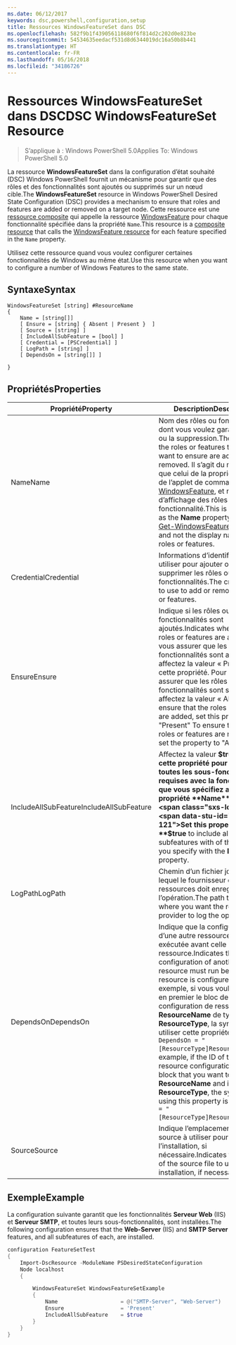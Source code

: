 ```yaml
---
ms.date: 06/12/2017
keywords: dsc,powershell,configuration,setup
title: Ressources WindowsFeatureSet dans DSC
ms.openlocfilehash: 582f9b1f439056118680f6f814d2c202d0e823be
ms.sourcegitcommit: 54534635eedacf531d8d6344019dc16a50b8b441
ms.translationtype: HT
ms.contentlocale: fr-FR
ms.lasthandoff: 05/16/2018
ms.locfileid: "34186726"
---
```

# <a name="dsc-windowsfeatureset-resource"></a><span data-ttu-id="8d0b4-103">Ressources WindowsFeatureSet dans DSC</span><span class="sxs-lookup"><span data-stu-id="8d0b4-103">DSC WindowsFeatureSet Resource</span></span>

> <span data-ttu-id="8d0b4-104">S’applique à : Windows PowerShell 5.0</span><span class="sxs-lookup"><span data-stu-id="8d0b4-104">Applies To: Windows PowerShell 5.0</span></span>

<span data-ttu-id="8d0b4-105">La ressource **WindowsFeatureSet** dans la configuration d’état souhaité (DSC) Windows PowerShell fournit un mécanisme pour garantir que des rôles et des fonctionnalités sont ajoutés ou supprimés sur un nœud cible.</span><span class="sxs-lookup"><span data-stu-id="8d0b4-105">The **WindowsFeatureSet** resource in Windows PowerShell Desired State Configuration (DSC) provides a mechanism to ensure that roles and features are added or removed on a target node.</span></span>
<span data-ttu-id="8d0b4-106">Cette ressource est une [ressource composite](authoringResourceComposite.md) qui appelle la ressource [WindowsFeature](windowsfeatureResource.md) pour chaque fonctionnalité spécifiée dans la propriété `Name`.</span><span class="sxs-lookup"><span data-stu-id="8d0b4-106">This resource is a [composite resource](authoringResourceComposite.md) that calls the [WindowsFeature resource](windowsfeatureResource.md) for each feature specified in the `Name` property.</span></span>

<span data-ttu-id="8d0b4-107">Utilisez cette ressource quand vous voulez configurer certaines fonctionnalités de Windows au même état.</span><span class="sxs-lookup"><span data-stu-id="8d0b4-107">Use this resource when you want to configure a number of Windows Features to the same state.</span></span>

## <a name="syntax"></a><span data-ttu-id="8d0b4-108">Syntaxe</span><span class="sxs-lookup"><span data-stu-id="8d0b4-108">Syntax</span></span>

```
WindowsFeatureSet [string] #ResourceName
{
    Name = [string[]]
    [ Ensure = [string] { Absent | Present }  ]
    [ Source = [string] ]
    [ IncludeAllSubFeature = [bool] ]
    [ Credential = [PSCredential] ]
    [ LogPath = [string] ]
    [ DependsOn = [string[]] ]

}
```

## <a name="properties"></a><span data-ttu-id="8d0b4-109">Propriétés</span><span class="sxs-lookup"><span data-stu-id="8d0b4-109">Properties</span></span>

|  <span data-ttu-id="8d0b4-110">Propriété</span><span class="sxs-lookup"><span data-stu-id="8d0b4-110">Property</span></span>  |  <span data-ttu-id="8d0b4-111">Description</span><span class="sxs-lookup"><span data-stu-id="8d0b4-111">Description</span></span>   |
|---|---|
| <span data-ttu-id="8d0b4-112">Name</span><span class="sxs-lookup"><span data-stu-id="8d0b4-112">Name</span></span>| <span data-ttu-id="8d0b4-113">Nom des rôles ou fonctionnalités dont vous voulez garantir l’ajout ou la suppression.</span><span class="sxs-lookup"><span data-stu-id="8d0b4-113">The names of the roles or features that you want to ensure are added or removed.</span></span> <span data-ttu-id="8d0b4-114">Il s’agit du même nom que celui de la propriété **Name** de l’applet de commande [Get-WindowsFeature](https://technet.microsoft.com/en-us/library/jj205469.aspx), et non du nom d’affichage des rôles ou des fonctionnalité.</span><span class="sxs-lookup"><span data-stu-id="8d0b4-114">This is the same as the **Name** property of the [Get-WindowsFeature](https://technet.microsoft.com/en-us/library/jj205469.aspx) cmdlet, and not the display name of the roles or features.</span></span>|
| <span data-ttu-id="8d0b4-115">Credential</span><span class="sxs-lookup"><span data-stu-id="8d0b4-115">Credential</span></span>| <span data-ttu-id="8d0b4-116">Informations d’identification à utiliser pour ajouter ou supprimer les rôles ou les fonctionnalités.</span><span class="sxs-lookup"><span data-stu-id="8d0b4-116">The credentials to use to add or remove the roles or features.</span></span>|
| <span data-ttu-id="8d0b4-117">Ensure</span><span class="sxs-lookup"><span data-stu-id="8d0b4-117">Ensure</span></span>| <span data-ttu-id="8d0b4-118">Indique si les rôles ou fonctionnalités sont ajoutés.</span><span class="sxs-lookup"><span data-stu-id="8d0b4-118">Indicates whether the roles or features are added.</span></span> <span data-ttu-id="8d0b4-119">Pour vous assurer que les rôles ou fonctionnalités sont ajoutés, affectez la valeur « Present » à cette propriété. Pour vous assurer que les rôles ou fonctionnalités sont supprimés, affectez la valeur « Absent ».</span><span class="sxs-lookup"><span data-stu-id="8d0b4-119">To ensure that the roles or features are added, set this property to "Present" To ensure that the roles or features are removed, set the property to "Absent".</span></span>|
| <span data-ttu-id="8d0b4-120">IncludeAllSubFeature</span><span class="sxs-lookup"><span data-stu-id="8d0b4-120">IncludeAllSubFeature</span></span>| <span data-ttu-id="8d0b4-121">Affectez la valeur **$true** à cette propriété pour inclure toutes les sous-fonctionnalités requises avec la fonctionnalité que vous spécifiez avec la propriété **Name**.</span><span class="sxs-lookup"><span data-stu-id="8d0b4-121">Set this property to **$true** to include all required subfeatures with of the features you specify with the **Name** property.</span></span>|
| <span data-ttu-id="8d0b4-122">LogPath</span><span class="sxs-lookup"><span data-stu-id="8d0b4-122">LogPath</span></span>| <span data-ttu-id="8d0b4-123">Chemin d’un fichier journal dans lequel le fournisseur de ressources doit enregistrer l’opération.</span><span class="sxs-lookup"><span data-stu-id="8d0b4-123">The path to a log file where you want the resource provider to log the operation.</span></span>|
| <span data-ttu-id="8d0b4-124">DependsOn</span><span class="sxs-lookup"><span data-stu-id="8d0b4-124">DependsOn</span></span>| <span data-ttu-id="8d0b4-125">Indique que la configuration d’une autre ressource doit être exécutée avant celle de cette ressource.</span><span class="sxs-lookup"><span data-stu-id="8d0b4-125">Indicates that the configuration of another resource must run before this resource is configured.</span></span> <span data-ttu-id="8d0b4-126">Par exemple, si vous voulez exécuter en premier le bloc de script de configuration de ressource __ResourceName__ de type __ResourceType__, la syntaxe pour utiliser cette propriété est `DependsOn = "[ResourceType]ResourceName"`.</span><span class="sxs-lookup"><span data-stu-id="8d0b4-126">For example, if the ID of the resource configuration script block that you want to run first is __ResourceName__ and its type is __ResourceType__, the syntax for using this property is `DependsOn = "[ResourceType]ResourceName"`.</span></span>|
| <span data-ttu-id="8d0b4-127">Source</span><span class="sxs-lookup"><span data-stu-id="8d0b4-127">Source</span></span>| <span data-ttu-id="8d0b4-128">Indique l’emplacement du fichier source à utiliser pour l’installation, si nécessaire.</span><span class="sxs-lookup"><span data-stu-id="8d0b4-128">Indicates the location of the source file to use for installation, if necessary.</span></span>|

## <a name="example"></a><span data-ttu-id="8d0b4-129">Exemple</span><span class="sxs-lookup"><span data-stu-id="8d0b4-129">Example</span></span>

<span data-ttu-id="8d0b4-130">La configuration suivante garantit que les fonctionnalités **Serveur Web** (IIS) et **Serveur SMTP**, et toutes leurs sous-fonctionnalités, sont installées.</span><span class="sxs-lookup"><span data-stu-id="8d0b4-130">The following configuration ensures that the **Web-Server** (IIS) and **SMTP Server** features, and all subfeatures of each, are installed.</span></span>

```powershell
configuration FeatureSetTest
{
    Import-DscResource -ModuleName PSDesiredStateConfiguration
    Node localhost
    {

        WindowsFeatureSet WindowsFeatureSetExample
        {
            Name                    = @("SMTP-Server", "Web-Server")
            Ensure                  = 'Present'
            IncludeAllSubFeature    = $true
        }
    }
}
```